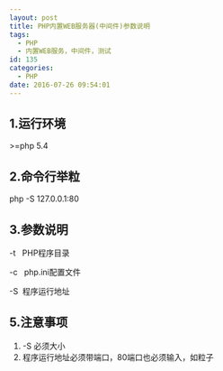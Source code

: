 ```yaml
---
layout: post
title: PHP内置WEB服务器(中间件)参数说明
tags:
  - PHP
  - 内置WEB服务，中间件，测试
id: 135
categories:
  - PHP
date: 2016-07-26 09:54:01
---
```


## 1.运行环境

&gt;=php 5.4

## 2.命令行举粒

php -S 127.0.0.1:80

## 3.参数说明

-t   PHP程序目录

-c   php.ini配置文件

-S  程序运行地址

## 5.注意事项

1.  -S 必须大小
2.  程序运行地址必须带端口，80端口也必须输入，如粒子